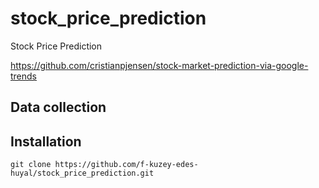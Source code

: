 # stock_price_prediction
Stock Price Prediction

https://github.com/cristianpjensen/stock-market-prediction-via-google-trends

## Data collection

## Installation

```git clone https://github.com/f-kuzey-edes-huyal/stock_price_prediction.git```

